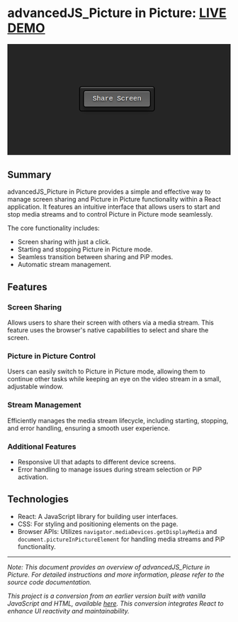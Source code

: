 # advancedJS_Picture in Picture: [LIVE DEMO](https://shcoobz.github.io/advancedJS_picture-in-picture/)

![advancedJS_Picture in Picture](public/img/advancedJS_picture-in-picture.png)

## Summary

advancedJS_Picture in Picture provides a simple and effective way to manage screen sharing and Picture in Picture functionality within a React application. It features an intuitive interface that allows users to start and stop media streams and to control Picture in Picture mode seamlessly.

The core functionality includes:

- Screen sharing with just a click.
- Starting and stopping Picture in Picture mode.
- Seamless transition between sharing and PiP modes.
- Automatic stream management.

## Features

### Screen Sharing

Allows users to share their screen with others via a media stream. This feature uses the browser's native capabilities to select and share the screen.

### Picture in Picture Control

Users can easily switch to Picture in Picture mode, allowing them to continue other tasks while keeping an eye on the video stream in a small, adjustable window.

### Stream Management

Efficiently manages the media stream lifecycle, including starting, stopping, and error handling, ensuring a smooth user experience.

### Additional Features

- Responsive UI that adapts to different device screens.
- Error handling to manage issues during stream selection or PiP activation.

## Technologies

- React: A JavaScript library for building user interfaces.
- CSS: For styling and positioning elements on the page.
- Browser APIs: Utilizes `navigator.mediaDevices.getDisplayMedia` and `document.pictureInPictureElement` for handling media streams and PiP functionality.

---

_Note: This document provides an overview of advancedJS_Picture in Picture. For detailed instructions and more information, please refer to the source code documentation._

_This project is a conversion from an earlier version built with vanilla JavaScript and HTML, available [here](https://github.com/Shcoobz/basicJS_picture-in-picture/). This conversion integrates React to enhance UI reactivity and maintainability._
